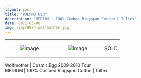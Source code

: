 ```yaml
---
layout: post
title: "WOLFMOTHER"
description: "MEDIUM | 100% Combed Ringspun Cotton | Tultex"
date: 2021-03-08
img: /img/0074-wolfmother.jpg
---
```




<table style="width:100%;"><tr><td style="vertical-align:top;">
      <figure class="tmblr-full" data-orig-height="2048" data-orig-width="1365" data-orig-src="https://concertshirts.netlify.app/shirts/0074/0074-01.jpg"><img src="https://64.media.tumblr.com/ef374b4f7d73779c48257b737b38e6ee/ac71a3231d60f72e-6b/s540x810/70ed6b2662e013b0e60243264aa03f962a82c216.jpg" data-orig-height="2048" data-orig-width="1365" data-orig-src="https://concertshirts.netlify.app/shirts/0074/0074-01.jpg" alt="image"/></figure></td>
    <td style="vertical-align:top;">
      <figure class="tmblr-full" data-orig-height="2048" data-orig-width="1365" data-orig-src="https://concertshirts.netlify.app/shirts/0074/0074-02.jpg"><img src="https://64.media.tumblr.com/73729b8469b077dc64d0fc30ebd83de7/ac71a3231d60f72e-fa/s540x810/0c3a41cee14576954fe076c44cb0bc01707a869a.jpg" data-orig-height="2048" data-orig-width="1365" data-orig-src="https://concertshirts.netlify.app/shirts/0074/0074-02.jpg" alt="image"/></figure></td><td class="sold-overlay"><p class="sold-text">SOLD</p></td>
  </tr></table><p>
  Wolfmother | Cosmic Egg 2009-2010 Tour<br/>MEDIUM | 100% Combed Ringspun Cotton | Tultex
</p>
